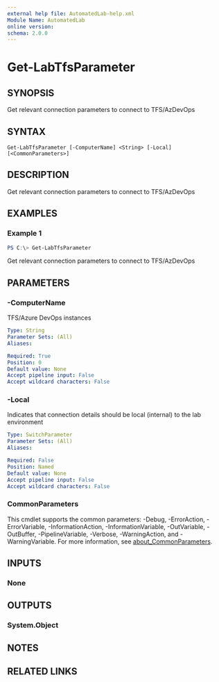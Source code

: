 ```yaml
---
external help file: AutomatedLab-help.xml
Module Name: AutomatedLab
online version:
schema: 2.0.0
---
```


# Get-LabTfsParameter

## SYNOPSIS
Get relevant connection parameters to connect to TFS/AzDevOps

## SYNTAX

```
Get-LabTfsParameter [-ComputerName] <String> [-Local] [<CommonParameters>]
```

## DESCRIPTION
Get relevant connection parameters to connect to TFS/AzDevOps

## EXAMPLES

### Example 1
```powershell
PS C:\> Get-LabTfsParameter
```

Get relevant connection parameters to connect to TFS/AzDevOps

## PARAMETERS

### -ComputerName
TFS/Azure DevOps instances

```yaml
Type: String
Parameter Sets: (All)
Aliases:

Required: True
Position: 0
Default value: None
Accept pipeline input: False
Accept wildcard characters: False
```

### -Local
Indicates that connection details should be local (internal) to the lab environment

```yaml
Type: SwitchParameter
Parameter Sets: (All)
Aliases:

Required: False
Position: Named
Default value: None
Accept pipeline input: False
Accept wildcard characters: False
```

### CommonParameters
This cmdlet supports the common parameters: -Debug, -ErrorAction, -ErrorVariable, -InformationAction, -InformationVariable, -OutVariable, -OutBuffer, -PipelineVariable, -Verbose, -WarningAction, and -WarningVariable. For more information, see [about_CommonParameters](http://go.microsoft.com/fwlink/?LinkID=113216).

## INPUTS

### None

## OUTPUTS

### System.Object
## NOTES

## RELATED LINKS
